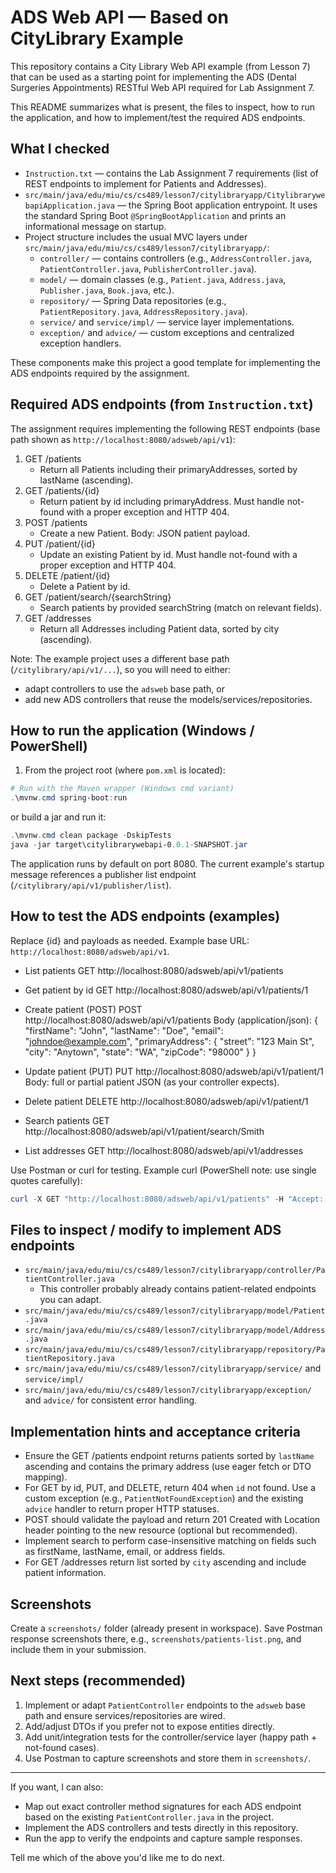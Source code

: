 # ADS Web API — Based on CityLibrary Example

This repository contains a City Library Web API example (from Lesson 7) that can be used as a starting point for implementing the ADS (Dental Surgeries Appointments) RESTful Web API required for Lab Assignment 7.

This README summarizes what is present, the files to inspect, how to run the application, and how to implement/test the required ADS endpoints.

## What I checked

- `Instruction.txt` — contains the Lab Assignment 7 requirements (list of REST endpoints to implement for Patients and Addresses).
- `src/main/java/edu/miu/cs/cs489/lesson7/citylibraryapp/CitylibrarywebapiApplication.java` — the Spring Boot application entrypoint. It uses the standard Spring Boot `@SpringBootApplication` and prints an informational message on startup.
- Project structure includes the usual MVC layers under `src/main/java/edu/miu/cs/cs489/lesson7/citylibraryapp/`:
  - `controller/` — contains controllers (e.g., `AddressController.java`, `PatientController.java`, `PublisherController.java`).
  - `model/` — domain classes (e.g., `Patient.java`, `Address.java`, `Publisher.java`, `Book.java`, etc.).
  - `repository/` — Spring Data repositories (e.g., `PatientRepository.java`, `AddressRepository.java`).
  - `service/` and `service/impl/` — service layer implementations.
  - `exception/` and `advice/` — custom exceptions and centralized exception handlers.

These components make this project a good template for implementing the ADS endpoints required by the assignment.

## Required ADS endpoints (from `Instruction.txt`)

The assignment requires implementing the following REST endpoints (base path shown as `http://localhost:8080/adsweb/api/v1`):

1. GET /patients
   - Return all Patients including their primaryAddresses, sorted by lastName (ascending).
2. GET /patients/{id}
   - Return patient by id including primaryAddress. Must handle not-found with a proper exception and HTTP 404.
3. POST /patients
   - Create a new Patient. Body: JSON patient payload.
4. PUT /patient/{id}
   - Update an existing Patient by id. Must handle not-found with a proper exception and HTTP 404.
5. DELETE /patient/{id}
   - Delete a Patient by id.
6. GET /patient/search/{searchString}
   - Search patients by provided searchString (match on relevant fields).
7. GET /addresses
   - Return all Addresses including Patient data, sorted by city (ascending).

Note: The example project uses a different base path (`/citylibrary/api/v1/...`), so you will need to either:

- adapt controllers to use the `adsweb` base path, or
- add new ADS controllers that reuse the models/services/repositories.

## How to run the application (Windows / PowerShell)

1. From the project root (where `pom.xml` is located):

```powershell
# Run with the Maven wrapper (Windows cmd variant)
.\mvnw.cmd spring-boot:run
```

or build a jar and run it:

```powershell
.\mvnw.cmd clean package -DskipTests
java -jar target\citylibrarywebapi-0.0.1-SNAPSHOT.jar
```

The application runs by default on port 8080. The current example's startup message references a publisher list endpoint (`/citylibrary/api/v1/publisher/list`).

## How to test the ADS endpoints (examples)

Replace {id} and payloads as needed. Example base URL: `http://localhost:8080/adsweb/api/v1`.

- List patients
  GET http://localhost:8080/adsweb/api/v1/patients

- Get patient by id
  GET http://localhost:8080/adsweb/api/v1/patients/1

- Create patient (POST)
  POST http://localhost:8080/adsweb/api/v1/patients
  Body (application/json):
  {
  "firstName": "John",
  "lastName": "Doe",
  "email": "johndoe@example.com",
  "primaryAddress": {
  "street": "123 Main St",
  "city": "Anytown",
  "state": "WA",
  "zipCode": "98000"
  }
  }

- Update patient (PUT)
  PUT http://localhost:8080/adsweb/api/v1/patient/1
  Body: full or partial patient JSON (as your controller expects).

- Delete patient
  DELETE http://localhost:8080/adsweb/api/v1/patient/1

- Search patients
  GET http://localhost:8080/adsweb/api/v1/patient/search/Smith

- List addresses
  GET http://localhost:8080/adsweb/api/v1/addresses

Use Postman or curl for testing. Example curl (PowerShell note: use single quotes carefully):

```powershell
curl -X GET "http://localhost:8080/adsweb/api/v1/patients" -H "Accept: application/json"
```

## Files to inspect / modify to implement ADS endpoints

- `src/main/java/edu/miu/cs/cs489/lesson7/citylibraryapp/controller/PatientController.java`
  - This controller probably already contains patient-related endpoints you can adapt.
- `src/main/java/edu/miu/cs/cs489/lesson7/citylibraryapp/model/Patient.java`
- `src/main/java/edu/miu/cs/cs489/lesson7/citylibraryapp/model/Address.java`
- `src/main/java/edu/miu/cs/cs489/lesson7/citylibraryapp/repository/PatientRepository.java`
- `src/main/java/edu/miu/cs/cs489/lesson7/citylibraryapp/service/` and `service/impl/`
- `src/main/java/edu/miu/cs/cs489/lesson7/citylibraryapp/exception/` and `advice/` for consistent error handling.

## Implementation hints and acceptance criteria

- Ensure the GET /patients endpoint returns patients sorted by `lastName` ascending and contains the primary address (use eager fetch or DTO mapping).
- For GET by id, PUT, and DELETE, return 404 when `id` not found. Use a custom exception (e.g., `PatientNotFoundException`) and the existing `advice` handler to return proper HTTP statuses.
- POST should validate the payload and return 201 Created with Location header pointing to the new resource (optional but recommended).
- Implement search to perform case-insensitive matching on fields such as firstName, lastName, email, or address fields.
- For GET /addresses return list sorted by `city` ascending and include patient information.

## Screenshots

Create a `screenshots/` folder (already present in workspace). Save Postman response screenshots there, e.g., `screenshots/patients-list.png`, and include them in your submission.

## Next steps (recommended)

1. Implement or adapt `PatientController` endpoints to the `adsweb` base path and ensure services/repositories are wired.
2. Add/adjust DTOs if you prefer not to expose entities directly.
3. Add unit/integration tests for the controller/service layer (happy path + not-found cases).
4. Use Postman to capture screenshots and store them in `screenshots/`.

---

If you want, I can also:

- Map out exact controller method signatures for each ADS endpoint based on the existing `PatientController.java` in the project.
- Implement the ADS controllers and tests directly in this repository.
- Run the app to verify the endpoints and capture sample responses.

Tell me which of the above you'd like me to do next.
